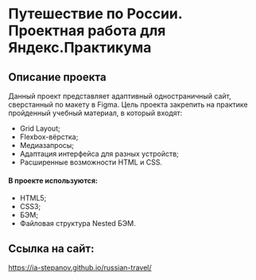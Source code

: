 # Путешествие по России. Проектная работа для Яндекс.Практикума

## Описание проекта

Данный проект представляет адаптивный одностраничный сайт, сверстанный по макету в Figma. Цель проекта закрепить на практике пройденный учебный материал, в который входят:

* Grid Layout;
* Flexbox-вёрстка;
* Медиазапросы;
* Адаптация интерфейса для разных устройств;
* Расширенные возможности HTML и CSS.

#### В проекте используются:

* HTML5;
* CSS3;
* БЭМ;
* Файловая структура Nested БЭМ.

## Ссылка на сайт:
https://ia-stepanov.github.io/russian-travel/